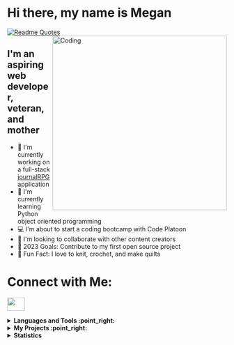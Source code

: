 <h1> Hi there, my name is Megan</h1>

[![Readme Quotes](https://quotes-github-readme.vercel.app/api?type=horizontal&theme=dark)](https://github.com/piyushsuthar/github-readme-quotes)
<img align="right" alt="Coding" width="400" src="https://media.tenor.com/GYW1mlH5CRoAAAAi/gabby-knitting.gif">

## I'm an aspiring web developer, veteran, and mother
- 📓 I'm currently working on a full-stack [journalRPG](https://github.com/theQuiltingRiverOtter/journalRPG) application
- 🐍 I'm currently learning Python object oriented programming
- 💻 I'm about to start a coding bootcamp with Code Platoon 
- 🤝 I'm looking to collaborate with other content creators
- 📆 2023 Goals: Contribute to my first open source project
- 🧶 Fun Fact: I love to knit, crochet, and make quilts
  

# Connect with Me:
<p align="left">
<a href="www.linkedin.com/in/megan-buck-63112327b" target="blank"><img align="center" src="https://cdn.jsdelivr.net/npm/simple-icons@3.0.1/icons/linkedin.svg" alt="" height="30" width="40" /></a>
</p>


<details>
<summary><b> Languages and Tools :point_right: </b></summary>
<h3 align='left'>Languages and Tools:</h3>
![Visual Studio Code](https://img.shields.io/badge/Visual%20Studio%20Code-0078d7.svg?style=for-the-badge&logo=visual-studio-code&logoColor=white)
![HTML5](https://img.shields.io/badge/html5-%23E34F26.svg?style=for-the-badge&logo=html5&logoColor=white)
![CSS3](https://img.shields.io/badge/css3-%231572B6.svg?style=for-the-badge&logo=css3&logoColor=white)
![JavaScript](https://img.shields.io/badge/javascript-%23323330.svg?style=for-the-badge&logo=javascript&logoColor=%23F7DF1E)
![Python](https://img.shields.io/badge/python-3670A0?style=for-the-badge&logo=python&logoColor=ffdd54)
![React](https://img.shields.io/badge/react-%2320232a.svg?style=for-the-badge&logo=react&logoColor=%2361DAFB)
![MongoDB](https://img.shields.io/badge/MongoDB-%234ea94b.svg?style=for-the-badge&logo=mongodb&logoColor=white)
![Godot Engine](https://img.shields.io/badge/GODOT-%23FFFFFF.svg?style=for-the-badge&logo=godot-engine)
</details>

<details>
  <summary><b> My Projects :point_right: </b></summary>
  <table>
  <thead>
    <tr>
      <th>Project Name</th>
      <th>Live Site</th>
      <th>Skills Used</th>
      <th>Description</th>
    </tr>
  </thead>
  <tbody>
    <tr>
      <td><b><a href="https://github.com/theQuiltingRiverOtter/Chinese-Flashcards">Chinese Flash Card</a> </b></td>
      <td><a href="https://thequiltingriverotter.github.io/Chinese-Flashcards/">Chinese Flash Cards</a></td>
      <td> HTML, CSS, Javascript</td>
      <td> WIP: This was built to replace the traditional two-sided flash card applications because they are inconvenient for 
        languages that use characters such as Chinese or Japanse</td>
    </tr>
     <tr>
      <td><b><a href="https://github.com/theQuiltingRiverOtter/journalRPG">Full Stack Journal RPG </a>  </b></td>
      <td>Not deployed yet, here is example sight without back-end<a href="https://thequiltingriverotter.github.io/AloneAmongTheStars/">Alone Among the Stars</a></td>
      <td> Express, EJS, Material Framework, Javascript</td>
      <td> WIP: This application is intended to provide prompts for different journaling RPGs. In the end, it should have several games, log-in functions, and back-end storage</td>
    </tr>
     <tr>
      <td><b><a href="https://github.com/theQuiltingRiverOtter/mathMessage">mathMessage</a>  </b></td>
       <td><a href="https://thequiltingriverotter.github.io/mathMessage/">Math Message</a>
      <td> React and Javascript</td>
      <td> Converts a message into a series of math problems and provides a legend to figure out what the message is</td>
    </tr>
    <tr>
      <td><b><a href="https://github.com/theQuiltingRiverOtter/PoetryMemorization">PoetryMemorization</a>  </b></td>
      <td><a href="https://thequiltingriverotter.github.io/PoetryMemorization/"> Poetry Memorization</a></td>
      <td>Javascript, HTML, CSS</td>
      <td> WIP: A website to help people memorize poetry </td>
    </tr>
  	<tr>
      <td><b><a href="https://github.com/theQuiltingRiverOtter/TOPcalculator">Calculator</a>  </b></td>
      <td><a href="https://thequiltingriverotter.github.io/TOPcalculator/">TOP Calculator<a/></td>
      <td> HTML, CSS, Javascript</td>
      <td>A calculator built as a part of The Odin Project Fundaments Course</td>
    </tr>
    <tr>
      <td><b><a href="https://github.com/theQuiltingRiverOtter/etch-a-sketch">Etch a Sketch</a></b></td>
      <td><a href="https://thequiltingriverotter.github.io/etch-a-sketch/">Etch a Sketch</a></td>
      <td>HTML, CSS, Javascript</td>
      <td>An Etcha Sketch project made for The Odin Project</td>
    </tr>
    <tr>
      <td><b><a href="https://github.com/theQuiltingRiverOtter/rock-paper-scissors">Rock, Paper, Scissors</a></b></td>
      <td><a href="https://thequiltingriverotter.github.io/rock-paper-scissors/">Rock, Paper, Scissors</a></td>
      <td>HTML, CSS, Javascript</td>
      <td>A Rock, Paper, Scissors game made for The Odin Project</td>
    </tr>
    <tr>
      <td><b><a href="https://github.com/theQuiltingRiverOtter/PokeDex">PokeDex</a></b></td>
      <td></td>
      <td>Express, EJS, CSS, Javascript</td>
      <td>A project to show Pokemon built to practice APIs</td>
    </tr>        
  </tbody>
  </table>
</details>

<details>
<summary><b>  Statistics  </b></summary>
<div align="center">
[![Top Langs](https://github-readme-stats-git-masterrstaa-rickstaa.vercel.app/api/top-langs/?username=theQuiltingRiverOtter)](https://github.com/anuraghazra/github-readme-stats)

[![trophy](https://github-profile-trophy.vercel.app/?username=theQuiltingRiverOtter&theme=monokai)](https://github.com/theQuiltingRiverOtter/github-profile-trophy)

</div>
</details>
